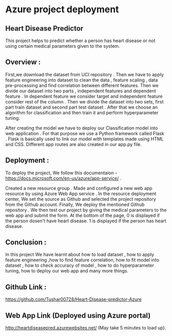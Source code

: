# Azure project deployment

## Heart Disease Predictor
This project helps to predict whether a person has heart disease or not using certain medical parameters given to the system.

## Overview :
First,we download the dataset from UCI repository . Then we have to apply feature engineering into dataset to clean the data , feature scaling , data pre-processing and find correlation between different features. Then we divide our dataset into two parts , independent features and dependent feature . In dependent feature we consider target and independent feature consider rest of the column . Then we divide the dataset into two sets, first part train dataset and second part test dataset . After that we choose an algorithm for classification and then train it and perform hyperparameter tuning.

After creating the model we have to deploy our Classification model into web application . For that purpose we use a Python framework called Flask . Flask is basically used to link our model with templates made using HTML and CSS. Different app routes are also created in our app.py file.


## Deployment :
To deploy the project, We follow this documentaion - https://docs.microsoft.com/en-us/azure/app-service/ .

Created a new resource group .
Made and configured a new web app resource by using Azure Web App service .
In the resource deployment center, We set the source as Github and selected the project repository from the Github account.
Finally, We deploy the mentioned Github repository . We then test our project by giving the medical parameters to the web app and submit the form. At the bottom of the page, 0 is displayed if the person dosen't have heart disease. 1 is displayed if the person has heart disease.


## Conclusion :
In this project We have learnt about how to load dataset , how to apply feature engineering ,how to find feature correlation, how to fit model into dataset , how to check accuracy of model , how to do hyperparameter tuning, how to deploy our web app and many more things.

## Github Link :
https://github.com/Tushar00728/Heart-Disease-predictor-Azure

## Web App Link (Deployed using Azure portal)
http://heartdiseasepred.azurewebsites.net/ (May take 5 minutes to load up).
